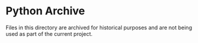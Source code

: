 # Python Archive

Files in this directory are archived for historical purposes and are not being used as part of the current project.

